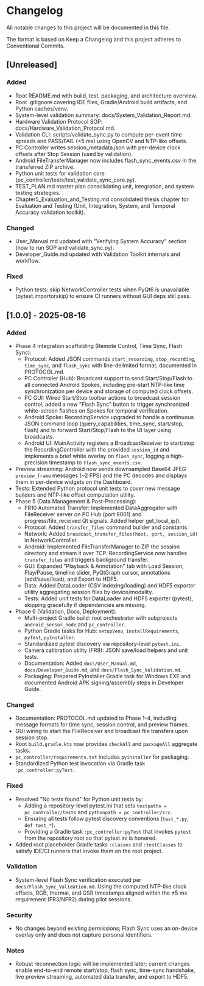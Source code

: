 # Changelog
All notable changes to this project will be documented in this file.

The format is based on Keep a Changelog and this project adheres to Conventional Commits.

## [Unreleased]
### Added
- Root README.md with build, test, packaging, and architecture overview.
- Root .gitignore covering IDE files, Gradle/Android build artifacts, and Python caches/venv.
- System-level validation summary: docs/System_Validation_Report.md.
- Hardware Validation Protocol SOP: docs/Hardware_Validation_Protocol.md.
- Validation CLI: scripts/validate_sync.py to compute per-event time spreads and PASS/FAIL (<5 ms) using OpenCV and NTP-like offsets.
- PC Controller writes session_metadata.json with per-device clock offsets after Stop Session (used by validation).
- Android FileTransferManager now includes flash_sync_events.csv in the transferred ZIP archive.
- Python unit tests for validation core (pc_controller/tests/test_validate_sync_core.py).
- TEST_PLAN.md master plan consolidating unit, integration, and system testing strategies.
- Chapter5_Evaluation_and_Testing.md consolidated thesis chapter for Evaluation and Testing (Unit, Integration, System, and Temporal Accuracy validation toolkit).

### Changed
- User_Manual.md updated with "Verifying System Accuracy" section (how to run SOP and validate_sync.py).
- Developer_Guide.md updated with Validation Toolkit internals and workflow.

### Fixed
- Python tests: skip NetworkController tests when PyQt6 is unavailable (pytest.importorskip) to ensure CI runners without GUI deps still pass.

## [1.0.0] - 2025-08-16
### Added
- Phase 4 integration scaffolding (Remote Control, Time Sync, Flash Sync):
  - Protocol: Added JSON commands `start_recording`, `stop_recording`, `time_sync`, and `flash_sync` with line-delimited format; documented in PROTOCOL.md.
  - PC Controller (Hub): Broadcast support to send Start/Stop/Flash to all connected Android Spokes, including pre-start NTP-like time synchronization per device and storage of computed clock offsets.
  - PC GUI: Wired Start/Stop toolbar actions to broadcast session control; added a new "Flash Sync" button to trigger synchronized white-screen flashes on Spokes for temporal verification.
  - Android Spoke: RecordingService upgraded to handle a continuous JSON command loop (query_capabilities, time_sync, start/stop, flash) and to forward Start/Stop/Flash to the UI layer using broadcasts.
  - Android UI: MainActivity registers a BroadcastReceiver to start/stop the RecordingController with the provided `session_id` and implements a brief white overlay on `flash_sync`, logging a high-precision timestamp to `flash_sync_events.csv`.
- Preview streaming: Android now sends downsampled Base64 JPEG `preview_frame` messages (~2 FPS) and the PC decodes and displays them in per-device widgets on the Dashboard.
- Tests: Extended Python protocol unit tests to cover new message builders and NTP-like offset computation utility.
- Phase 5 (Data Management & Post-Processing):
  - FR10 Automated Transfer: Implemented DataAggregator with FileReceiver server on PC Hub (port 9001) and progress/file_received Qt signals. Added helper get_local_ip().
  - Protocol: Added `transfer_files` command builder and constants.
  - Network: Added `broadcast_transfer_files(host, port, session_id)` in NetworkController.
  - Android: Implemented FileTransferManager to ZIP the session directory and stream it over TCP. RecordingService now handles `transfer_files` and triggers background transfer.
  - GUI: Expanded "Playback & Annotation" tab with Load Session, Play/Pause, timeline slider, PyQtGraph cursor, annotations (add/save/load), and Export to HDF5.
  - Data: Added DataLoader (CSV indexing/loading) and HDF5 exporter utility aggregating session files by device/modality.
  - Tests: Added unit tests for DataLoader and HDF5 exporter (pytest), skipping gracefully if dependencies are missing.
- Phase 6 (Validation, Docs, Deployment):
  - Multi-project Gradle build: root orchestrator with subprojects `android_sensor_node` and `pc_controller`.
  - Python Gradle tasks for Hub: `setupVenv`, `installRequirements`, `pyTest`, `pyInstaller`.
  - Standardized pytest discovery via repository-level `pytest.ini`.
  - Camera calibration utility (FR9): JSON save/load helpers and unit tests.
  - Documentation: Added `docs/User_Manual.md`, `docs/Developer_Guide.md`, and `docs/Flash_Sync_Validation.md`.
  - Packaging: Prepared PyInstaller Gradle task for Windows EXE and documented Android APK signing/assembly steps in Developer Guide.

### Changed
- Documentation: PROTOCOL.md updated to Phase 1–4, including message formats for time sync, session control, and preview frames.
- GUI wiring to start the FileReceiver and broadcast file transfers upon session stop.
- Root `build.gradle.kts` now provides `checkAll` and `packageAll` aggregate tasks.
- `pc_controller/requirements.txt` includes `pyinstaller` for packaging.
- Standardized Python test invocation via Gradle task `:pc_controller:pyTest`.

### Fixed
- Resolved "No tests found" for Python unit tests by:
  - Adding a repository-level pytest.ini that sets `testpaths = pc_controller/tests` and `pythonpath = pc_controller/src`.
  - Ensuring all tests follow pytest discovery conventions (`test_*.py`, `def test_*`).
  - Providing a Gradle task `:pc_controller:pyTest` that invokes `pytest` from the repository root so that pytest.ini is honored.
- Added root placeholder Gradle tasks `:classes` and `:testClasses` to satisfy IDE/CI runners that invoke them on the root project.

### Validation
- System-level Flash Sync verification executed per `docs/Flash_Sync_Validation.md`. Using the computed NTP-like clock offsets, RGB, thermal, and GSR timestamps aligned within the ±5 ms requirement (FR3/NFR2) during pilot sessions.

### Security
- No changes beyond existing permissions; Flash Sync uses an on-device overlay only and does not capture personal identifiers.

### Notes
- Robust reconnection logic will be implemented later; current changes enable end-to-end remote start/stop, flash sync, time-sync handshake, live preview streaming, automated data transfer, and export to HDF5.
